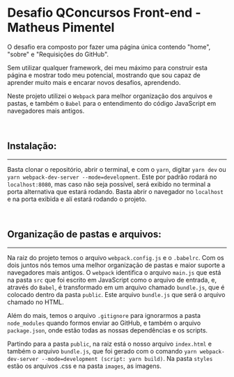 # Desafio QConcursos Front-end - Matheus Pimentel

O desafio era composto por fazer uma página única contendo "home", "sobre" e "Requisições do GitHub". 

Sem utilizar qualquer framework, dei meu máximo para construir esta página e mostrar todo meu potencial, mostrando que sou capaz de aprender muito mais e encarar novos desafios, aprendendo.

Neste projeto utilizei o `Webpack` para melhor organização dos arquivos e pastas, e também o `Babel` para o entendimento do código JavaScript em navegadores mais antigos.

<br>

## Instalação:
---
Basta clonar o repositório, abrir o terminal, e com o `yarn`, digitar `yarn dev` ou `yarn webpack-dev-server --mode=development`. Este por padrão rodará no `localhost:8080`, mas caso não seja possível, será exibido no terminal a porta alternativa que estará rodando. Basta abrir o navegador no `localhost` e na porta exibida e alí estará rodando o projeto.

<br>

## Organização de pastas e arquivos:
___

Na raiz do projeto temos o arquivo `webpack.config.js` e o `.babelrc`. Com os dois juntos nós temos uma melhor organização de pastas e maior suporte a navegadores mais antigos. O `webpack` identifica o arquivo `main.js` que está na pasta `src` que foi escrito em JavaScript como o arquivo de entrada, e, através do `Babel`, é transformado em um arquivo chamado `bundle.js`, que é colocado dentro da pasta `public`. Este arquivo `bundle.js` que será o arquivo chamado no HTML.

Além do mais, temos o arquivo `.gitignore` para ignorarmos a pasta `node_modules` quando formos enviar ao GitHub, e também o arquivo `package.json`, onde estão todas as nossas dependências e os scripts.

Partindo para a pasta `public`, na raiz está o nosso arquivo `index.html` e também o arquivo `bundle.js`, que foi gerado com o comando `yarn webpack-dev-server --mode=development (script: yarn build)`. Na pasta `styles` estão os arquivos .css e na pasta `images`, as imagens.
